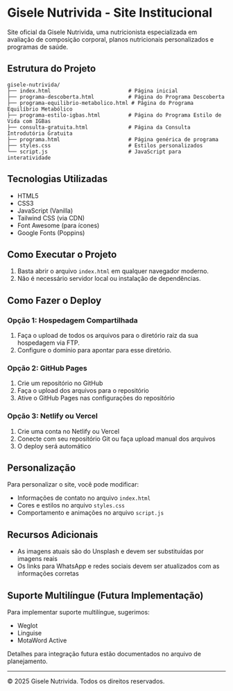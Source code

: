 # Gisele Nutrivida - Site Institucional

Site oficial da Gisele Nutrivida, uma nutricionista especializada em avaliação de composição corporal, planos nutricionais personalizados e programas de saúde.

## Estrutura do Projeto

```
gisele-nutrivida/
├── index.html                         # Página inicial
├── programa-descoberta.html           # Página do Programa Descoberta
├── programa-equilibrio-metabolico.html # Página do Programa Equilíbrio Metabólico
├── programa-estilo-igbas.html         # Página do Programa Estilo de Vida com IGBas
├── consulta-gratuita.html             # Página da Consulta Introdutória Gratuita
├── programa.html                      # Página genérica de programa
├── styles.css                         # Estilos personalizados
└── script.js                          # JavaScript para interatividade
```

## Tecnologias Utilizadas

- HTML5
- CSS3
- JavaScript (Vanilla)
- Tailwind CSS (via CDN)
- Font Awesome (para ícones)
- Google Fonts (Poppins)

## Como Executar o Projeto

1. Basta abrir o arquivo `index.html` em qualquer navegador moderno.
2. Não é necessário servidor local ou instalação de dependências.

## Como Fazer o Deploy

### Opção 1: Hospedagem Compartilhada

1. Faça o upload de todos os arquivos para o diretório raiz da sua hospedagem via FTP.
2. Configure o domínio para apontar para esse diretório.

### Opção 2: GitHub Pages

1. Crie um repositório no GitHub
2. Faça o upload dos arquivos para o repositório
3. Ative o GitHub Pages nas configurações do repositório

### Opção 3: Netlify ou Vercel

1. Crie uma conta no Netlify ou Vercel
2. Conecte com seu repositório Git ou faça upload manual dos arquivos
3. O deploy será automático

## Personalização

Para personalizar o site, você pode modificar:

- Informações de contato no arquivo `index.html`
- Cores e estilos no arquivo `styles.css`
- Comportamento e animações no arquivo `script.js`

## Recursos Adicionais

- As imagens atuais são do Unsplash e devem ser substituídas por imagens reais
- Os links para WhatsApp e redes sociais devem ser atualizados com as informações corretas

## Suporte Multilíngue (Futura Implementação)

Para implementar suporte multilíngue, sugerimos:

- Weglot
- Linguise
- MotaWord Active

Detalhes para integração futura estão documentados no arquivo de planejamento.

---

© 2025 Gisele Nutrivida. Todos os direitos reservados.
